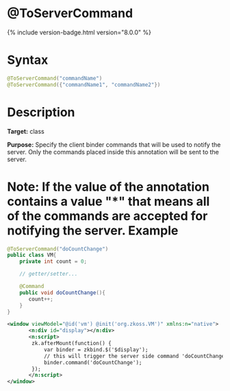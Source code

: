 # @ToServerCommand
{% include version-badge.html version="8.0.0" %}

Syntax
======

```java
@ToServerCommand("commandName")
@ToServerCommand({"commandName1", "commandName2"})
```

Description
===========

**Target:** class

**Purpose:** Specify the client binder commands that will be used to notify the server. Only the commands placed inside this annotation will be sent to the server.

**Note:** If the value of the annotation contains a value __"*"__ that means all of the commands are accepted for notifying the server.
Example
=======

```java
@ToServerCommand("doCountChange")
public class VM{
    private int count = 0;

    // getter/setter...

    @Command
    public void doCountChange(){
       count++;
    }
}
```

```xml
<window viewModel="@id('vm') @init('org.zkoss.VM')" xmlns:n="native">
       <n:div id="display"></n:div>
       <n:script>
       	zk.afterMount(function() {
			var binder = zkbind.$('$display');
			// this will trigger the server side command 'doCountChange' to execute once.
			binder.command('doCountChange');
		});
       </n:script>
</window>
```


